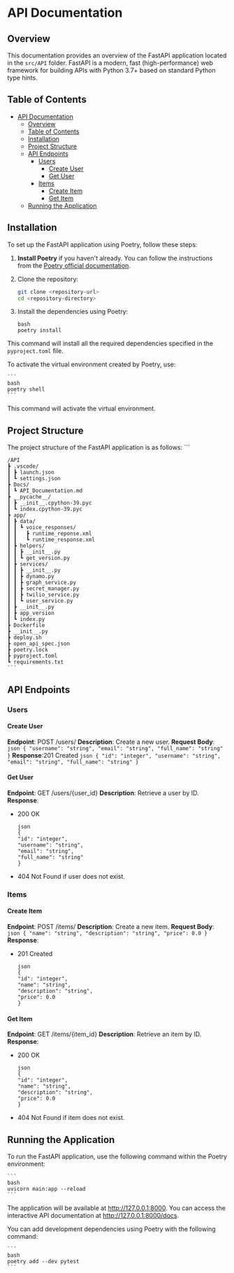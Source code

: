 # API Documentation

## Overview

This documentation provides an overview of the FastAPI application located in the `src/API` folder. FastAPI is a modern, fast (high-performance) web framework for building APIs with Python 3.7+ based on standard Python type hints.

## Table of Contents

- [API Documentation](#api-documentation)
  - [Overview](#overview)
  - [Table of Contents](#table-of-contents)
  - [Installation](#installation)
  - [Project Structure](#project-structure)
  - [API Endpoints](#api-endpoints)
    - [Users](#users)
      - [Create User](#create-user)
      - [Get User](#get-user)
    - [Items](#items)
      - [Create Item](#create-item)
      - [Get Item](#get-item)
  - [Running the Application](#running-the-application)

## Installation

To set up the FastAPI application using Poetry, follow these steps:

1. **Install Poetry** if you haven't already. You can follow the instructions from the [Poetry official documentation](https://python-poetry.org/docs/#installation).

2. Clone the repository:
   ```bash
   git clone <repository-url>
   cd <repository-directory>
   ```

3. Install the dependencies using Poetry:

    ```
    bash
    poetry install
    ```
This command will install all the required dependencies specified in the `pyproject.toml` file.

To activate the virtual environment created by Poetry, use:

    ```
    bash
    poetry shell
    ```
This command will activate the virtual environment.

## Project Structure

The project structure of the FastAPI application is as follows:
    ```

    /API
    ┣ .vscode/
    ┃ ┣ launch.json
    ┃ ┗ settings.json
    ┣ Docs/
    ┃ ┗ API_Documentation.md
    ┣ __pycache__/
    ┃ ┣ __init__.cpython-39.pyc
    ┃ ┗ index.cpython-39.pyc
    ┣ app/
    ┃ ┣ data/
    ┃ ┃ ┗ voice_responses/
    ┃ ┃   ┣ runtime_reponse.xml
    ┃ ┃   ┗ runtime_response.xml
    ┃ ┣ helpers/
    ┃ ┃ ┣ __init__.py
    ┃ ┃ ┗ get_version.py
    ┃ ┣ services/
    ┃ ┃ ┣ __init__.py
    ┃ ┃ ┣ dynamo.py
    ┃ ┃ ┣ graph_service.py
    ┃ ┃ ┣ secret_manager.py
    ┃ ┃ ┣ twilio_service.py
    ┃ ┃ ┗ user_service.py
    ┃ ┣ __init__.py
    ┃ ┣ app_version
    ┃ ┗ index.py
    ┣ Dockerfile
    ┣ __init__.py
    ┣ deploy.sh
    ┣ open_api_spec.json
    ┣ poetry.lock
    ┣ pyproject.toml
    ┗ requirements.txt
    ```
## API Endpoints

### Users
#### Create User

**Endpoint**: POST /users/
**Description**: Create a new user.
**Request Body**:
    ```
    json
    {
    "username": "string",
    "email": "string",
    "full_name": "string"
    }
    ```
**Response**:201 Created
    ```
    json
    {
    "id": "integer",
    "username": "string",
    "email": "string",
    "full_name": "string"
    }
    ```
#### Get User

**Endpoint**: GET /users/{user_id}
**Description**: Retrieve a user by ID.
**Response**:
- 200 OK
    ```
    json
    {
    "id": "integer",
    "username": "string",
    "email": "string",
    "full_name": "string"
    }
    ```

- 404 Not Found if user does not exist.

### Items
#### Create Item

**Endpoint**: POST /items/
**Description**: Create a new item.
**Request Body**:
    ```
    json
    {
    "name": "string",
    "description": "string",
    "price": 0.0
    }
    ```
**Response**:
- 201 Created
    ```
    json
    {
    "id": "integer",
    "name": "string",
    "description": "string",
    "price": 0.0
    }
    ```
#### Get Item

**Endpoint**: GET /items/{item_id}
**Description**: Retrieve an item by ID.
**Response**:
- 200 OK
    ```
    json
    {
    "id": "integer",
    "name": "string",
    "description": "string",
    "price": 0.0
    }
    ```

- 404 Not Found if item does not exist.

## Running the Application

To run the FastAPI application, use the following command within the Poetry environment:

    ```
    bash
    uvicorn main:app --reload
    ```
The application will be available at http://127.0.0.1:8000.
You can access the interactive API documentation at http://127.0.0.1:8000/docs.

 You can add development dependencies using Poetry with the following command:

    ```
    bash
    poetry add --dev pytest
    ```